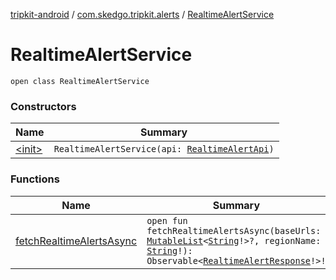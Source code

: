[tripkit-android](../../index.md) / [com.skedgo.tripkit.alerts](../index.md) / [RealtimeAlertService](./index.md)

# RealtimeAlertService

`open class RealtimeAlertService`

### Constructors

| Name | Summary |
|---|---|
| [&lt;init&gt;](-init-.md) | `RealtimeAlertService(api: `[`RealtimeAlertApi`](../-realtime-alert-api/index.md)`)` |

### Functions

| Name | Summary |
|---|---|
| [fetchRealtimeAlertsAsync](fetch-realtime-alerts-async.md) | `open fun fetchRealtimeAlertsAsync(baseUrls: `[`MutableList`](https://kotlinlang.org/api/latest/jvm/stdlib/kotlin.collections/-mutable-list/index.html)`<`[`String`](https://kotlinlang.org/api/latest/jvm/stdlib/kotlin/-string/index.html)`!>?, regionName: `[`String`](https://kotlinlang.org/api/latest/jvm/stdlib/kotlin/-string/index.html)`!): Observable<`[`RealtimeAlertResponse`](../-realtime-alert-response/index.md)`!>!` |
